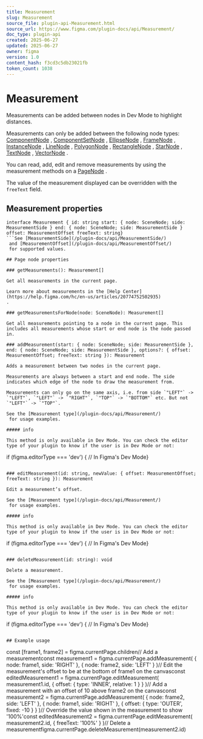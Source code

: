 ```yaml
---
title: Measurement
slug: Measurement
source_file: plugin-api-Measurement.html
source_url: https://www.figma.com/plugin-docs/api/Measurement/
doc_type: plugin-api
created: 2025-06-27
updated: 2025-06-27
owner: figma
version: 1.0
content_hash: f3cd3c5db23021fb
token_count: 1038
---
```

# Measurement

Measurements can be added between nodes in Dev Mode to highlight distances.

Measurements can only be added between the following node types: [ComponentNode](/plugin-docs/api/ComponentNode/)
, [ComponentSetNode](/plugin-docs/api/ComponentSetNode/)
, [EllipseNode](/plugin-docs/api/EllipseNode/)
, [FrameNode](/plugin-docs/api/FrameNode/)
, [InstanceNode](/plugin-docs/api/InstanceNode/)
, [LineNode](/plugin-docs/api/LineNode/)
, [PolygonNode](/plugin-docs/api/PolygonNode/)
, [RectangleNode](/plugin-docs/api/RectangleNode/)
, [StarNode](/plugin-docs/api/StarNode/)
, [TextNode](/plugin-docs/api/TextNode/)
, [VectorNode](/plugin-docs/api/VectorNode/)
.

You can read, add, edit and remove measurements by using the measurement methods on a [PageNode](/plugin-docs/api/PageNode/)
.

The value of the measurement displayed can be overridden with the `freeText` field.

## Measurement properties

```
interface Measurement { id: string start: { node: SceneNode; side: MeasurementSide } end: { node: SceneNode; side: MeasurementSide } offset: MeasurementOffset freeText: string}
```See [MeasurementSide](/plugin-docs/api/MeasurementSide/)
 and [MeasurementOffset](/plugin-docs/api/MeasurementOffset/)
 for supported values.

## Page node properties

### getMeasurements(): Measurement[]

Get all measurements in the current page.

Learn more about measurements in the [Help Center](https://help.figma.com/hc/en-us/articles/20774752502935)
.

### getMeasurementsForNode(node: SceneNode): Measurement[]

Get all measurements pointing to a node in the current page. This includes all measurements whose start or end node is the node passed in.

### addMeasurement(start: { node: SceneNode; side: MeasurementSide }, end: { node: SceneNode; side: MeasurementSide }, options?: { offset: MeasurementOffset; freeText: string }): Measurement

Adds a measurement between two nodes in the current page.

Measurements are always between a start and end node. The side indicates which edge of the node to draw the measurement from.

Measurements can only go on the same axis, i.e. from side `"LEFT"` -> `"LEFT"`, `"LEFT"` -> `"RIGHT"`, `"TOP"` -> `"BOTTOM"` etc. But not `"LEFT"` -> `"TOP"`.

See the [Measurement type](/plugin-docs/api/Measurement/)
 for usage examples.

##### info

This method is only available in Dev Mode. You can check the editor type of your plugin to know if the user is in Dev Mode or not:

```
if (figma.editorType === 'dev') { // In Figma's Dev Mode}
```

### editMeasurement(id: string, newValue: { offset: MeasurementOffset; freeText: string }): Measurement

Edit a measurement’s offset.

See the [Measurement type](/plugin-docs/api/Measurement/)
 for usage examples.

##### info

This method is only available in Dev Mode. You can check the editor type of your plugin to know if the user is in Dev Mode or not:

```
if (figma.editorType === 'dev') { // In Figma's Dev Mode}
```

### deleteMeasurement(id: string): void

Delete a measurement.

See the [Measurement type](/plugin-docs/api/Measurement/)
 for usage examples.

##### info

This method is only available in Dev Mode. You can check the editor type of your plugin to know if the user is in Dev Mode or not:

```
if (figma.editorType === 'dev') { // In Figma's Dev Mode}
```

## Example usage

```
const [frame1, frame2] = figma.currentPage.children// Add a measurementconst measurement1 = figma.currentPage.addMeasurement( { node: frame1, side: 'RIGHT' }, { node: frame2, side: 'LEFT' } )// Edit the measurement's offset to be at the bottom of frame1 on the canvasconst editedMeasurement1 = figma.currentPage.editMeasurement( measurement1.id, { offset: { type: 'INNER', relative: 1 } } )// Add a measurement with an offset of 10 above frame2 on the canvasconst measurement2 = figma.currentPage.addMeasurement( { node: frame2, side: 'LEFT' }, { node: frame1, side: 'RIGHT' }, { offset: { type: 'OUTER', fixed: -10 } } )// Override the value shown in the measurement to show '100%'const editedMeasurement2 = figma.currentPage.editMeasurement( measurement2.id, { freeText: '100%' } )// Delete a measurementfigma.currentPage.deleteMeasurement(measurement2.id)
```